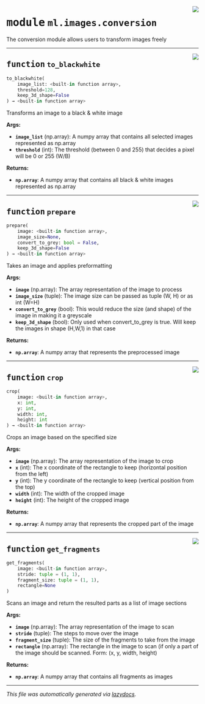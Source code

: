 <!-- markdownlint-disable -->

<a href="../../../arcus/ml/images/conversion.py#L0"><img align="right" style="float:right;" src="https://img.shields.io/badge/-source-cccccc?style=flat-square" /></a>

# <kbd>module</kbd> `ml.images.conversion`
The conversion module allows users to transform images freely 


---

<a href="../../../arcus/ml/images/conversion.py#L13"><img align="right" style="float:right;" src="https://img.shields.io/badge/-source-cccccc?style=flat-square" /></a>

## <kbd>function</kbd> `to_blackwhite`

```python
to_blackwhite(
    image_list: <built-in function array>,
    threshold=128,
    keep_3d_shape=False
) → <built-in function array>
```

Transforms an image to a black & white image 

**Args:**
 
 - <b>`image_list`</b> (np.array):  A numpy array that contains all selected images represented as np.array 
 - <b>`threshold`</b> (int):  The threshold (between 0 and 255) that decides a pixel will be 0 or 255 (W/B) 

**Returns:**
 
 - <b>`np.array`</b>:  A numpy array that contains all black & white images represented as np.array 


---

<a href="../../../arcus/ml/images/conversion.py#L39"><img align="right" style="float:right;" src="https://img.shields.io/badge/-source-cccccc?style=flat-square" /></a>

## <kbd>function</kbd> `prepare`

```python
prepare(
    image: <built-in function array>,
    image_size=None,
    convert_to_grey: bool = False,
    keep_3d_shape=False
) → <built-in function array>
```

Takes an image and applies preformatting 

**Args:**
 
 - <b>`image`</b> (np.array):  The array representation of the image to process 
 - <b>`image_size`</b> (tuple):  The image size can be passed as tuple (W, H) or as int (W=H) 
 - <b>`convert_to_grey`</b> (bool):  This would reduce the size (and shape) of the image in making it a greyscale 
 - <b>`keep_3d_shape`</b> (bool):  Only used when convert_to_grey is true.  Will keep the images in shape (H,W,1) in that case 

**Returns:**
 
 - <b>`np.array`</b>:  A numpy array that represents the preprocessed image 


---

<a href="../../../arcus/ml/images/conversion.py#L66"><img align="right" style="float:right;" src="https://img.shields.io/badge/-source-cccccc?style=flat-square" /></a>

## <kbd>function</kbd> `crop`

```python
crop(
    image: <built-in function array>,
    x: int,
    y: int,
    width: int,
    height: int
) → <built-in function array>
```

Crops an image based on the specified size 

**Args:**
 
 - <b>`image`</b> (np.array):  The array representation of the image to crop 
 - <b>`x`</b> (int):  The x coordinate of the rectangle to keep (horizontal position from the left) 
 - <b>`y`</b> (int):  The y coordinate of the rectangle to keep (vertical position from the top) 
 - <b>`width`</b> (int):  The width of the cropped image 
 - <b>`height`</b> (int):  The height of the cropped image 

**Returns:**
 
 - <b>`np.array`</b>:  A numpy array that represents the cropped part of the image 


---

<a href="../../../arcus/ml/images/conversion.py#L80"><img align="right" style="float:right;" src="https://img.shields.io/badge/-source-cccccc?style=flat-square" /></a>

## <kbd>function</kbd> `get_fragments`

```python
get_fragments(
    image: <built-in function array>,
    stride: tuple = (1, 1),
    fragment_size: tuple = (1, 1),
    rectangle=None
)
```

Scans an image and return the resulted parts as a list of image sections 

**Args:**
 
 - <b>`image`</b> (np.array):  The array representation of the image to scan 
 - <b>`stride`</b> (tuple):  The steps to move over the image 
 - <b>`fragment_size`</b> (tuple):  The size of the fragments to take from the image 
 - <b>`rectangle`</b> (np.array):  The rectangle in the image to scan (if only a part of the image should be scanned.  Form: (x, y, width, height) 

**Returns:**
 
 - <b>`np.array`</b>:  A numpy array that contains all fragments as images 




---

_This file was automatically generated via [lazydocs](https://github.com/ml-tooling/lazydocs)._
